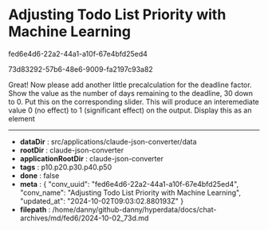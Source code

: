 # Adjusting Todo List Priority with Machine Learning

fed6e4d6-22a2-44a1-a10f-67e4bfd25ed4

73d83292-57b6-48e6-9009-fa2197c93a82

Great! Now please add another little precalculation for the deadline factor. Show the value as the number of days remaining to the deadline, 30 down to 0. Put this on the corresponding slider. This will produce an interemediate value 0 (no effect) to 1 (significant effect) on the output. Display this as an element

---

* **dataDir** : src/applications/claude-json-converter/data
* **rootDir** : claude-json-converter
* **applicationRootDir** : claude-json-converter
* **tags** : p10.p20.p30.p40.p50
* **done** : false
* **meta** : {
  "conv_uuid": "fed6e4d6-22a2-44a1-a10f-67e4bfd25ed4",
  "conv_name": "Adjusting Todo List Priority with Machine Learning",
  "updated_at": "2024-10-02T09:03:02.880193Z"
}
* **filepath** : /home/danny/github-danny/hyperdata/docs/chat-archives/md/fed6/2024-10-02_73d.md